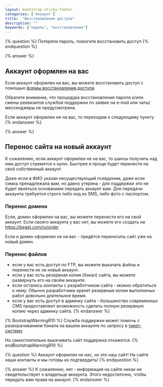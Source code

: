```yaml
---
layout: bootstrap-sticky-footer
categories: ['Аккаунт']
title:  "Восстановление доступа"
description: ""
keywords: ["пароль", "восстановление"]
---
```

{% question %} 
Потеряли пароль, помогите восстановить доступ
{% endquestion %} 

{% answer %}
## Аккаунт оформлен на вас

Если аккаунт оформлен на вас, вы можете восстановить доступ с помощью [формы восстановления доступа](https://cp.beget.com/password_recovery)

Обратите внимание, что процедура восстановления пароля и/или смены реквизитов службой поддержки по заявке на e-mail или чаты/мессенджеры не предусмотрена.

Если аккаунт оформлен не на вас, то переходим к следующему пункту
{% endanswer %}

{% answer %}
## Перенос сайта на новый аккаунт

К сожалению, если аккаунт оформлен не на вас, то шансы получить над ним доступ стремятся к нулю. Быстрее и проще будет перенести на свой собственный аккаунт. 

Даже если в ФИО указан несуществующий псевдоним, даже если симка пренадлежала вам, но давно утеряна - для поддержки это не будет являться основанием передать аккаунт вам. Для передачи аккаунта требуется строго либо код из SMS, либо фото с паспортом.

### Перенос домена

Если, домен оформлен на вас, вы можете перенести его на свой аккаунт. Если своего аккаунта у вас нет, вы можете его создать на https://beget.com/ru/order 

Если и домен оформлен не на вас - придётся переносить сайт уже на новый домен.

### Перенос файлов

- если у вас есть доступ по FTP, вы можете выкачать файлы и перенести их на новый аккаунт.
- если у вас есть резервная копия (бэкап) сайта, вы можете развернуть его на своём аккаунте. 
- если остались контакты с разработчиком сайта - можно обратиться к нему. Обычно разработчики хранят резервные копии выполненых работ довольно длительное время.
- если у вас есть доступ в админку сайта - большинство современных CMS предоставляют возможность сделать полную резервную копию через админку сайта.
{% endanswer %}

{% BootstrapWarningR10 %}
Служба поддержки может помочь с разворачиванием бэкапа на вашем аккаунте по запросу в [тикет-систему](https://cp.beget.com/support) 

Но самостоятельно выкачивать сайт поддержка откажется.
{% endBootstrapWarningR10 %}

{% question %} 
Аккаунт оформлен не нас, но это наш сайт! На сайте наши контакты и мы готовы их подтвердить!
{% endquestion %} 

{% answer %}
К сожалению, нет - информация на сайте никак не свидетельствует о владельце аккаунта. Этого недостаточно, чтобы передать вам права на аккаунт.
{% endanswer %}
